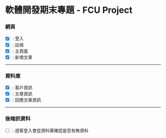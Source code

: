 # 軟體開發期末專題 - FCU Project

### 網頁
  - [x] : 登入
  - [x] : 註冊
  - [x] : 主頁面
  - [x] : 新增文章
--------------------------------------------------
### 資料庫
  - [x] : 客戶資訊
  - [x] : 文章資訊
  - [x] : 回應文章資訊
--------------------------------------------------
### 後端抓資料
- [ ] : 遊客登入會從資料庫確認是否有無資料
